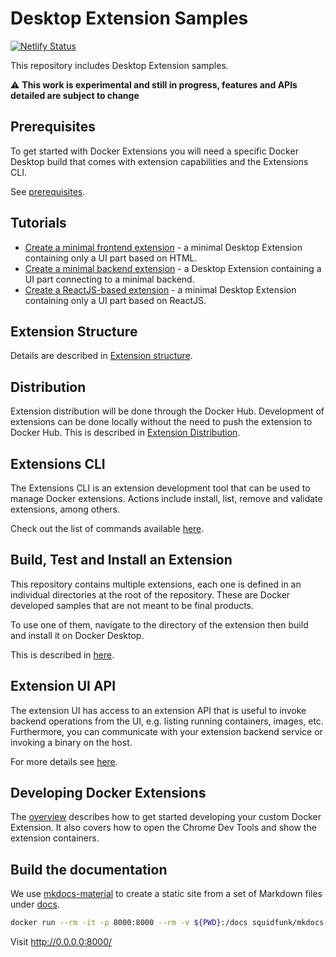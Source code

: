 # Desktop Extension Samples

[![Netlify Status](https://api.netlify.com/api/v1/badges/883a0d5e-15c4-471b-a3e3-84cf27d2fced/deploy-status)](https://app.netlify.com/sites/docker-desktop-extensions/deploys)

This repository includes Desktop Extension samples.

:warning: **This work is experimental and still in progress, features and APIs detailed are subject to change**

## Prerequisites

To get started with Docker Extensions you will need a specific Docker Desktop build that comes with extension capabilities and the Extensions CLI.

See [prerequisites](docs/index.md#prerequisites).

## Tutorials

- [Create a minimal frontend extension](docs/tutorials/minimal-frontend-extension.md) - a minimal Desktop Extension containing only a UI part based on HTML.
- [Create a minimal backend extension](docs/tutorials/minimal-backend-extension.md) - a Desktop Extension containing a UI part connecting to a minimal backend.
- [Create a ReactJS-based extension](docs/tutorials/react-extension.md) - a minimal Desktop Extension containing only a UI part based on ReactJS.

## Extension Structure

Details are described in [Extension structure](docs/extensions/METADATA.md).

## Distribution

Extension distribution will be done through the Docker Hub.
Development of extensions can be done locally without the need to push the extension to Docker Hub.
This is described in [Extension Distribution](docs/extensions/DISTRIBUTION.md).

## Extensions CLI

The Extensions CLI is an extension development tool that can be used to manage Docker extensions. Actions include install, list, remove and validate extensions, among others.

Check out the list of commands available [here](docs/dev/cli/usage.md).

## Build, Test and Install an Extension

This repository contains multiple extensions, each one is defined in an individual directories at the root of the repository.
These are Docker developed samples that are not meant to be final products.

To use one of them, navigate to the directory of the extension then build and install it on Docker Desktop.

This is described in [here](docs/dev/cli/build-test-install-extension.md).

## Extension UI API

The extension UI has access to an extension API that is useful to invoke backend operations from the UI, e.g. listing running containers, images, etc.
Furthermore, you can communicate with your extension backend service or invoking a binary on the host.

For more details see [here](docs/dev/api/overview.md).

## Developing Docker Extensions

The [overview](docs/dev/overview.md) describes how to get started developing your custom Docker Extension. It also covers how to open the Chrome Dev Tools and show the extension containers.

## Build the documentation

We use [mkdocs-material](https://squidfunk.github.io/mkdocs-material/) to create a static site from a set of Markdown files under [docs](./docs).

```bash
docker run --rm -it -p 8000:8000 --rm -v ${PWD}:/docs squidfunk/mkdocs-material
```

Visit http://0.0.0.0:8000/
